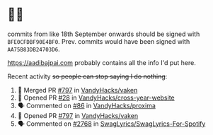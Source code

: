 # 👋🏻
<!--
**aadibajpai/aadibajpai** is a ✨ _special_ ✨ repository because its `README.md` (this file) appears on your GitHub profile.
-->
commits from like 18th September onwards should be signed with `BFE0CFDBF90E4BF0`. Prev. commits would have been signed with `AA75B83DB24703D6`.

https://aadibajpai.com probably contains all the info I'd put here.

Recent activity ~~so people can stop saying I do nothing~~:
<!--START_SECTION:activity-->
1. 🎉 Merged PR [#797](https://github.com/VandyHacks/vaken/pull/797) in [VandyHacks/vaken](https://github.com/VandyHacks/vaken)
2. 💪 Opened PR [#28](https://github.com/VandyHacks/cross-year-website/pull/28) in [VandyHacks/cross-year-website](https://github.com/VandyHacks/cross-year-website)
3. 🗣 Commented on [#86](https://github.com/VandyHacks/proxima/issues/86) in [VandyHacks/proxima](https://github.com/VandyHacks/proxima)
4. 💪 Opened PR [#797](https://github.com/VandyHacks/vaken/pull/797) in [VandyHacks/vaken](https://github.com/VandyHacks/vaken)
5. 🗣 Commented on [#2768](https://github.com/SwagLyrics/SwagLyrics-For-Spotify/issues/2768) in [SwagLyrics/SwagLyrics-For-Spotify](https://github.com/SwagLyrics/SwagLyrics-For-Spotify)
<!--END_SECTION:activity-->

